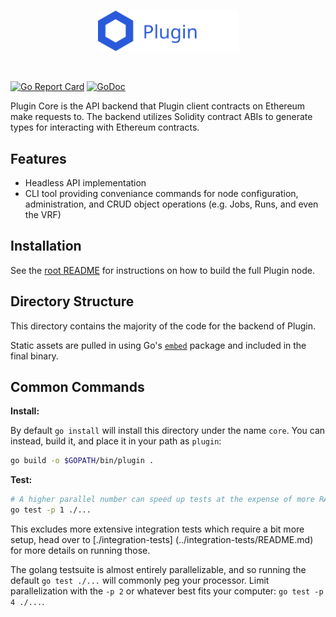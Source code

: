 <br/>
<p align="center">
<a href="https://chain.link" target="_blank">
<img src="https://raw.githubusercontent.com/goplugin/pluginv3.0/develop/docs/logo-plugin-blue.svg" width="225" alt="Plugin logo">
</a>
</p>
<br/>

[![Go Report Card](https://goreportcard.com/badge/github.com/goplugin/pluginv3.0)](https://goreportcard.com/report/github.com/goplugin/pluginv3.0)
[![GoDoc](https://godoc.org/github.com/goplugin/pluginv3.0?status.svg)](https://godoc.org/github.com/goplugin/pluginv3.0)

Plugin Core is the API backend that Plugin client contracts on Ethereum
make requests to. The backend utilizes Solidity contract ABIs to generate types
for interacting with Ethereum contracts.

## Features

* Headless API implementation
* CLI tool providing conveniance commands for node configuration, administration,
  and CRUD object operations (e.g. Jobs, Runs, and even the VRF)

## Installation

See the [root README](../README.md#install)
for instructions on how to build the full Plugin node.

## Directory Structure

This directory contains the majority of the code for the backend of Plugin.

Static assets are pulled in using Go's [`embed`](https://pkg.go.dev/embed) package
and included in the final binary.

## Common Commands

**Install:**

By default `go install` will install this directory under the name `core`.
You can instead, build it, and place it in your path as `plugin`:

```sh
go build -o $GOPATH/bin/plugin .
```

**Test:**

```sh
# A higher parallel number can speed up tests at the expense of more RAM.
go test -p 1 ./...
```

This excludes more extensive integration tests which require a bit more setup, head over to [./integration-tests]
(../integration-tests/README.md) for more details on running those.

The golang testsuite is almost entirely parallelizable, and so running the default
`go test ./...` will commonly peg your processor. Limit parallelization with the
`-p 2` or whatever best fits your computer: `go test -p 4 ./...`.
